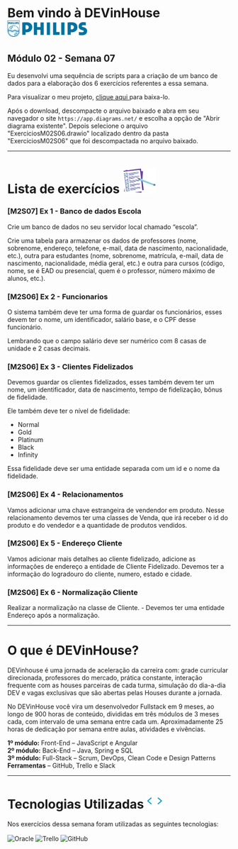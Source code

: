 # Bem vindo à DEVinHouse <img width="180px" alt="Philips" src="ExerciciosM02S07/images/logo-phil.png"/>
## Módulo 02 - Semana 07

Eu desenvolvi uma sequência de scripts para a criação de um banco de dados para a elaboração dos 6 exercícios referentes a essa semana. <br>

Para visualizar o meu projeto, <a href="https://github.com/GeorgeEnriqueBravo/DEVinHouse-Modulo02-Semana06/archive/refs/heads/main.zip" target="_blank">
    clique aqui
</a>
para baixa-lo. <br>

Após o download, descompacte o arquivo baixado e abra em seu navegador o site `https://app.diagrams.net/` e escolha a opção de "Abrir diagrama existente". Depois selecione o arquivo "ExerciciosM02S06.drawio" localizado dentro da pasta "ExerciciosM02S06" que foi descompactada no arquivo baixado.
  
---

# Lista de exercícios <img width="75px" alt="Philips" src="ExerciciosM02S07/images/lista.png"/>
### [M2S07] Ex 1 - Banco de dados Escola

Crie um banco de dados no seu servidor local chamado “escola”.

Crie uma tabela para armazenar os dados de professores (nome, sobrenome, endereço, telefone, e-mail, data de nascimento, nacionalidade, etc.), outra para estudantes (nome, sobrenome, matrícula, e-mail, data de nascimento, nacionalidade, média geral, etc.) e outra para cursos (código, nome, se é EAD ou presencial, quem é o professor, número máximo de alunos, etc.).

### [M2S06] Ex 2 - Funcionarios

O sistema também deve ter uma forma de guardar os funcionários, esses devem ter o nome, um identificador, salário base, e o CPF desse funcionário.

Lembrando que o campo salário deve ser numérico com 8 casas de unidade e 2 casas decimais.

### [M2S06] Ex 3 - Clientes Fidelizados

Devemos guardar os clientes fidelizados, esses também devem ter um nome, um identificador, data de nascimento, tempo de fidelização, bônus de fidelidade.

Ele também deve ter o nível de fidelidade:

- Normal
- Gold
- Platinum
- Black
- Infinity

Essa fidelidade deve ser uma entidade separada com um id e o nome da fidelidade.

### [M2S06] Ex 4 - Relacionamentos

Vamos adicionar uma chave estrangeira de vendendor em produto. Nesse relacionamento devemos ter uma classes de Venda, que irá receber o id do produto e do vendedor e a quantidade de produtos vendidos.

### [M2S06] Ex 5 - Endereço Cliente

Vamos adicionar mais detalhes ao cliente fidelizado, adicione as informações de endereço a entidade de Cliente Fidelizado. Devemos ter a informação do logradouro do cliente, numero, estado e cidade.

### [M2S06] Ex 6 - Normalização Cliente

Realizar a normalização na classe de Cliente. - Devemos ter uma entidade Endereço após a normalização.

---

# O que é DEVinHouse?
DEVinhouse é uma jornada de aceleração da carreira com: grade curricular direcionada, professores do mercado, prática constante, interação frequente com as houses parceiras de cada turma, simulação do dia-a-dia DEV e vagas exclusivas que são abertas pelas Houses durante a jornada.

No DEVinHouse você vira um desenvolvedor Fullstack em 9 meses, ao longo de 900 horas de conteúdo, divididas em três módulos de 3 meses cada, com intervalo de uma semana entre cada um. Aproximadamente 25 horas de dedicação por semana entre aulas, atividades e vivências.

__1º módulo:__ Front-End – JavaScript e Angular <br/>
__2º módulo:__ Back-End – Java, Spring e SQL <br/>
__3º módulo:__ Full-Stack – Scrum, DevOps, Clean Code e Design Patterns <br/>
__Ferramentas__ – GitHub, Trello e Slack

---

# Tecnologias Utilizadas <img width="35px" alt="🌐" src="ExerciciosM02S07/images/tag.gif"/>
Nos exercícios dessa semana foram utilizadas as seguintes tecnologias:
<div style="display: inline_block">
    <img align="center" alt="Oracle" src="https://img.shields.io/badge/Oracle-F80000?style=for-the-badge&logo=oracle&logoColor=black"/>
    <img align="center" alt="Trello" src="https://img.shields.io/badge/Trello-0052CC?style=for-the-badge&logo=trello&logoColor=white"/>
    <img align="center" alt="GitHub" src="https://img.shields.io/badge/GitHub-100000?style=for-the-badge&logo=github&logoColor=white"/>
</div>
